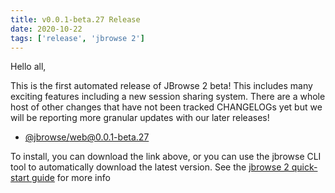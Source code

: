 ```yaml
---
title: v0.0.1-beta.27 Release
date: 2020-10-22
tags: ['release', 'jbrowse 2']
---
```


Hello all,

This is the first automated release of JBrowse 2 beta! This includes many
exciting features including a new session sharing system. There are a whole host
of other changes that have not been tracked CHANGELOGs yet but we will be
reporting more granular updates with our later releases!

- [@jbrowse/web@0.0.1-beta.27](https://github.com/GMOD/jbrowse-components/releases/tag/@jbrowse/web@0.0.1-beta.27)

To install, you can download the link above, or you can use the jbrowse CLI tool
to automatically download the latest version. See the
[jbrowse 2 quick-start guide](https://jbrowse.org/jb2/docs/quickstart_web) for
more info
